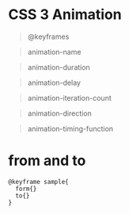 # CSS 3 Animation

> @keyframes

> animation-name

> animation-duration

> animation-delay

> animation-iteration-count

> animation-direction

> animation-timing-function

# from and to 

```
@keyframe sample{
  form{}
  to{}
}
```
